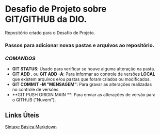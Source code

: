 # Desafio de Projeto sobre GIT/GITHUB da DIO.
Repositório criado para o Desafio de Projeto.

### Passos para adicionar novas pastas e arquivos ao repositório.

### *COMANDOS*

- **GIT STATUS**: Usado para verificar se houve alguma alteração na pasta.
- **GIT ADD .** ou **GIT ADD -A**: Para informar ao controle de versões **LOCAL** que existem arquivos e/ou pastas que foram criados ou modificados.
- **GIT COMMIT -M "MENSAGEM"**: Para gravar as alterações realizadas no controle de versões.
- **GIT PUSH ORIGIN MAIN **: Para enviar as alterações de versão para o GITHUB ("Nuvem").

## Links Úteis
[Sintaxe Básica Markdown](https://www.markdownguide.org/)
